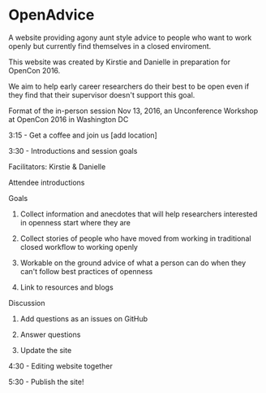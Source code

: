 # OpenAdvice
A website providing agony aunt style advice to people who want to work openly but currently find themselves in a closed enviroment.

This website was created by Kirstie and Danielle in preparation for OpenCon 2016.

We aim to help early career researchers do their best to be open even if they find that their supervisor doesn't support this goal.

Format of the in-person session Nov 13, 2016, an Unconference Workshop at OpenCon 2016 in Washington DC


3:15 - Get a coffee and join us [add location]


3:30 - Introductions and session goals

   Facilitators: Kirstie & Danielle
   
   Attendee introductions
    
Goals

1. Collect information and anecdotes that will help researchers interested in openness start where they are
      
2. Collect stories of people who have moved from working in traditional closed workflow to working openly
      
3. Workable on the ground advice of what a person can do when they can't follow best practices of openness 
      
4. Link to resources and blogs
        
Discussion
      
1. Add questions as an issues on GitHub

2. Answer questions

3. Update the site
        
        
4:30 - Editing website together


5:30 - Publish the site!
        

